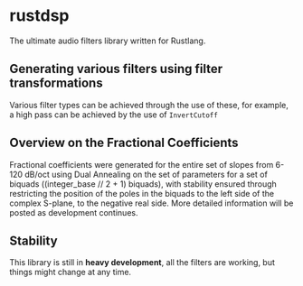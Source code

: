 # rustdsp
The ultimate audio filters library written for Rustlang.

## Generating various filters using filter transformations

Various filter types can be achieved through the use of these, for example, a high pass can be achieved by the use of `InvertCutoff`

## Overview on the Fractional Coefficients

Fractional coefficients were generated for the entire set of slopes from 6-120 dB/oct using Dual Annealing on the set of parameters for a set of biquads ((integer_base // 2 + 1) biquads), with stability ensured through restricting the position of the poles in the biquads to the left side of the complex S-plane, to the negative real side.
More detailed information will be posted as development continues.

## Stability

This library is still in **heavy development**, all the filters are working, but things might change at any time.
